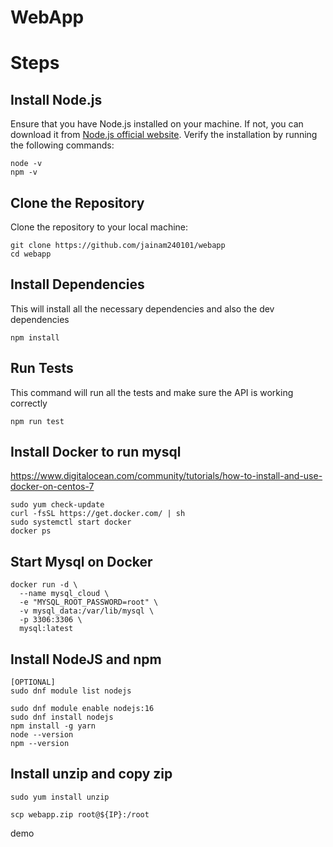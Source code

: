 # WebApp

# Steps
## Install Node.js
Ensure that you have Node.js installed on your machine. If not, you can download it from [Node.js official website](https://nodejs.org/).
Verify the installation by running the following commands:
```
node -v
npm -v
```
## Clone the Repository
Clone the repository to your local machine:
```
git clone https://github.com/jainam240101/webapp
cd webapp
```

## Install Dependencies
This will install all the necessary dependencies and also the dev dependencies
```
npm install
```

## Run Tests
This command will run all the tests and make sure the API is working correctly 
```
npm run test
```

## Install Docker to run mysql
https://www.digitalocean.com/community/tutorials/how-to-install-and-use-docker-on-centos-7
```
sudo yum check-update
curl -fsSL https://get.docker.com/ | sh
sudo systemctl start docker
docker ps
```

## Start Mysql on Docker  
```
docker run -d \
  --name mysql_cloud \
  -e "MYSQL_ROOT_PASSWORD=root" \
  -v mysql_data:/var/lib/mysql \
  -p 3306:3306 \
  mysql:latest

```

## Install NodeJS and npm
```
[OPTIONAL]
sudo dnf module list nodejs

sudo dnf module enable nodejs:16
sudo dnf install nodejs
npm install -g yarn
node --version
npm --version
```

## Install unzip and copy zip
```
sudo yum install unzip

scp webapp.zip root@${IP}:/root
```

demo
